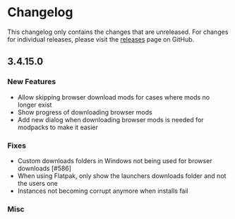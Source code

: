 # Changelog

This changelog only contains the changes that are unreleased. For changes for individual releases, please visit the
[releases](https://github.com/ATLauncher/ATLauncher/releases) page on GitHub.

## 3.4.15.0

### New Features
- Allow skipping browser download mods for cases where mods no longer exist
- Show progress of downloading browser mods
- Add new dialog when downloading browser mods is needed for modpacks to make it easier

### Fixes
- Custom downloads folders in Windows not being used for browser downloads [#586]
- When using Flatpak, only show the launchers downloads folder and not the users one
- Instances not becoming corrupt anymore when installs fail

### Misc
